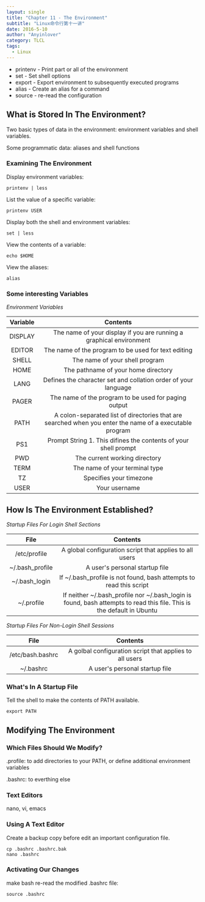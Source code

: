 ```yaml
---
layout: single
title: "Chapter 11 - The Environment"
subtitle: "Linux命令行第十一讲"
date: 2016-5-10
author: "Anyinlover"
category: TLCL
tags:
  - Linux
---
```


* printenv - Print part or all of the environment
* set - Set shell options
* export - Export environment to subsequently executed programs
* alias - Create an alias for a command
* source - re-read the configuration

## What is Stored In The Environment?

Two basic types of data in the environment: environment variables and shell variables.

Some programmatic data: aliases and shell functions

### Examining The Environment

Display environment variables:

	printenv | less

List the value of a specific variable:

	printenv USER

Display both the shell and environment variables:

	set | less

View the contents of a variable:

	echo $HOME

View the aliases:

	alias

### Some interesting Variables

*Environment Variables*

|Variable|Contents|
|:---:|:---:|
|DISPLAY|The name of your display if you are running a graphical environment|
|EDITOR|The name of the program to be used for text editing|
|SHELL|The name of your shell program|
|HOME|The pathname of your home directory|
|LANG|Defines the character set and collation order of your language|
|PAGER|The name of the program to be used for paging output|
|PATH|A colon-separated list of directories that are searched when you enter the name of a executable program|
|PS1|Prompt String 1. This difines the contents of your shell prompt|
|PWD|The current working directory|
|TERM|The name of your terminal type|
|TZ|Specifies your timezone|
|USER|Your username|

## How Is The Environment Established?

*Startup Files For Login Shell Sections*

|File|Contents|
|:----:|:---:|
|/etc/profile|A global configuration script that applies to all users|
|~/.bash_profile|A user's personal startup file|
|~/.bash_login|If ~/.bash_profile is not found, bash attempts to read this script|
|~/.profile|If neither ~/.bash_profile nor ~/.bash_login is found, bash attempts to read this file. This is the default in Ubuntu|

*Startup Files For Non-Login Shell Sessions*

|File|Contents|
|:----:|:----:|
|/etc/bash.bashrc|A golbal configuration script that applies to all users|
|~/.bashrc|A user's personal startup file|

### What's In A Startup File

Tell the shell to make the contents of PATH available.

	export PATH

## Modifying The Environment

### Which Files Should We Modify?

.profile: to add directories to your PATH, or define additional environment variables

.bashrc: to everthing else

### Text Editors

nano, vi, emacs

### Using A Text Editor

Create a backup copy before edit an important configuration file.

	cp .bashrc .bashrc.bak
	nano .bashrc

### Activating Our Changes

make bash re-read the modified .bashrc file:

	source .bashrc
